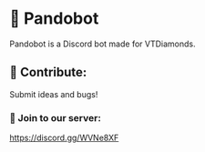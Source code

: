 # 🐼 Pandobot
Pandobot is a Discord bot made for VTDiamonds.

## 🐞 Contribute: 
Submit ideas and bugs!

### 💎 Join to our server:
https://discord.gg/WVNe8XF
